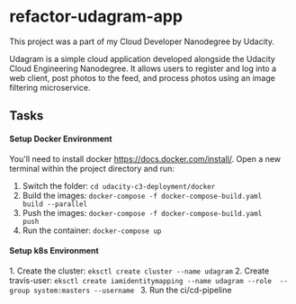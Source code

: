 # refactor-udagram-app
This project was a part of my Cloud Developer Nanodegree by Udacity.

Udagram is a simple cloud application developed alongside the Udacity Cloud Engineering Nanodegree. It allows users to register and log into a web client, post photos to the feed, and process photos using an image filtering microservice.

<h2><b>Tasks</b></h2>

<h4>Setup Docker Environment</h4>

You'll need to install docker https://docs.docker.com/install/. 
Open a new terminal within the project directory and run:

1. Switch the folder: <code>cd udacity-c3-deployment/docker</code>
2. Build the images: <code>docker-compose -f docker-compose-build.yaml build --parallel</code>
3. Push the images: <code>docker-compose -f docker-compose-build.yaml push</code>
4. Run the container: <code>docker-compose up</code>

<h4>Setup k8s Environment</h4>
1. Create the cluster: <code>eksctl create cluster --name udagram</code>
2. Create travis-user: <code>eksctl create iamidentitymapping --name udagram --role <Your_Role_ARN> --group system:masters --username <Your_Username></code>
3. Run the ci/cd-pipeline
